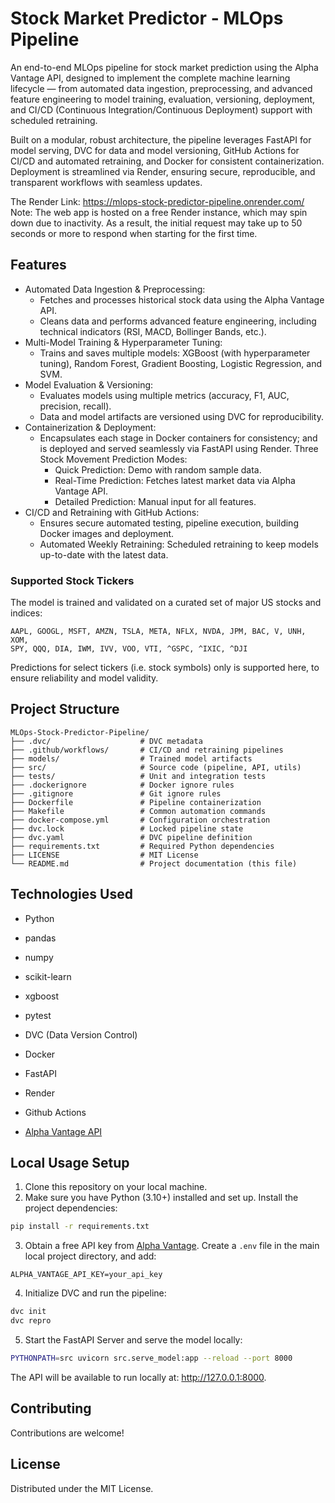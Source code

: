 # Stock Market Predictor - MLOps Pipeline

An end-to-end MLOps pipeline for stock market prediction using the Alpha Vantage API, designed to implement the complete machine learning lifecycle — from automated data ingestion, preprocessing, and advanced feature engineering to model training, evaluation, versioning, deployment, and CI/CD (Continuous Integration/Continuous Deployment) support with scheduled retraining.

Built on a modular, robust architecture, the pipeline leverages FastAPI for model serving, DVC for data and model versioning, GitHub Actions for CI/CD and automated retraining, and Docker for consistent containerization. Deployment is streamlined via Render, ensuring secure, reproducible, and transparent workflows with seamless updates.

The Render Link: https://mlops-stock-predictor-pipeline.onrender.com/
Note: The web app is hosted on a free Render instance, which may spin down due to inactivity. As a result, the initial request may take up to 50 seconds or more to respond when starting for the first time.

## Features

- Automated Data Ingestion & Preprocessing:
  - Fetches and processes historical stock data using the Alpha Vantage API.
  - Cleans data and performs advanced feature engineering, including technical indicators (RSI, MACD, Bollinger Bands, etc.).
- Multi-Model Training & Hyperparameter Tuning:
  - Trains and saves multiple models: XGBoost (with hyperparameter tuning), Random Forest, Gradient Boosting, Logistic Regression, and SVM.
- Model Evaluation & Versioning:
  - Evaluates models using multiple metrics (accuracy, F1, AUC, precision, recall).
  - Data and model artifacts are versioned using DVC for reproducibility.
- Containerization & Deployment:
  - Encapsulates each stage in Docker containers for consistency; and is deployed and served seamlessly via FastAPI using Render.
  Three Stock Movement Prediction Modes:
    - Quick Prediction: Demo with random sample data.
    - Real-Time Prediction: Fetches latest market data via Alpha Vantage API.
    - Detailed Prediction: Manual input for all features.
- CI/CD and Retraining with GitHub Actions:
  - Ensures secure automated testing, pipeline execution, building Docker images and deployment.
  - Automated Weekly Retraining: Scheduled retraining to keep models up-to-date with the latest data.

### Supported Stock Tickers

The model is trained and validated on a curated set of major US stocks and indices:
```
AAPL, GOOGL, MSFT, AMZN, TSLA, META, NFLX, NVDA, JPM, BAC, V, UNH, XOM,
SPY, QQQ, DIA, IWM, IVV, VOO, VTI, ^GSPC, ^IXIC, ^DJI
```
Predictions for select tickers (i.e. stock symbols) only is supported here, to ensure reliability and model validity.

## Project Structure

```
MLOps-Stock-Predictor-Pipeline/
├── .dvc/                    # DVC metadata
├── .github/workflows/       # CI/CD and retraining pipelines
├── models/                  # Trained model artifacts
├── src/                     # Source code (pipeline, API, utils)
├── tests/                   # Unit and integration tests
├── .dockerignore            # Docker ignore rules
├── .gitignore               # Git ignore rules
├── Dockerfile               # Pipeline containerization
├── Makefile                 # Common automation commands
├── docker-compose.yml       # Configuration orchestration
├── dvc.lock                 # Locked pipeline state
├── dvc.yaml                 # DVC pipeline definition
├── requirements.txt         # Required Python dependencies
├── LICENSE                  # MIT License
└── README.md                # Project documentation (this file)
```

## Technologies Used

- Python

- pandas
- numpy
- scikit-learn
- xgboost 
- pytest
- DVC (Data Version Control)
- Docker
- FastAPI 
- Render
- Github Actions
- [Alpha Vantage API](https://www.alphavantage.co/)

## Local Usage Setup

1. Clone this repository on your local machine.
2. Make sure you have Python (3.10+) installed and set up. 
Install the project dependencies:
``` bash
pip install -r requirements.txt
```
3. Obtain a free API key from [Alpha Vantage](https://www.alphavantage.co/support/#api-key). 
Create a `.env` file in the main local project directory, and add:
```
ALPHA_VANTAGE_API_KEY=your_api_key
```
4. Initialize DVC and run the pipeline: 
``` bash
dvc init
dvc repro
```
5. Start the FastAPI Server and serve the model locally:
``` bash
PYTHONPATH=src uvicorn src.serve_model:app --reload --port 8000
```
The API will be available to run locally at: http://127.0.0.1:8000.

## Contributing

Contributions are welcome!

## License

Distributed under the MIT License. 
